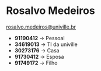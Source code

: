 # Rosalvo Medeiros
[rosalvo.medeiros@univille.br](mailto://rosalvo.medeiros@univille.br)
* **91190412** -> Pessoal
* **34619013** -> TI da univille 
* **30273176** -> Casa
* **91730412** -> Esposa
* **91749172** -> Filho
